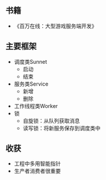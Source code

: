 ## 书籍
- 《百万在线：大型游戏服务端开发》
## 主要框架

-   调度类Sunnet
    -   启动
    -   结束
-   服务类Service
    -   新增
    -   删除
-   工作线程类Worker
-   锁
    -   自旋锁：从队列获取消息
    -   读写锁：将新服务保存到调度类中

## 收获

-   工程中多用智能指针
-   生产者消费者很重要